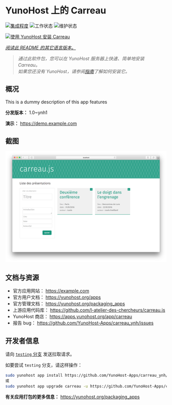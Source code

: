 <!--
注意：此 README 由 <https://github.com/YunoHost/apps/tree/master/tools/readme_generator> 自动生成
请勿手动编辑。
-->

# YunoHost 上的 Carreau

[![集成程度](https://dash.yunohost.org/integration/carreau.svg)](https://ci-apps.yunohost.org/ci/apps/carreau/) ![工作状态](https://ci-apps.yunohost.org/ci/badges/carreau.status.svg) ![维护状态](https://ci-apps.yunohost.org/ci/badges/carreau.maintain.svg)

[![使用 YunoHost 安装 Carreau](https://install-app.yunohost.org/install-with-yunohost.svg)](https://install-app.yunohost.org/?app=carreau)

*[阅读此 README 的其它语言版本。](./ALL_README.md)*

> *通过此软件包，您可以在 YunoHost 服务器上快速、简单地安装 Carreau。*  
> *如果您还没有 YunoHost，请参阅[指南](https://yunohost.org/install)了解如何安装它。*

## 概况

This is a dummy description of this app features


**分发版本：** 1.0~ynh1

**演示：** <https://demo.example.com>

## 截图

![Carreau 的截图](./doc/screenshots/screenshot.png)

## 文档与资源

- 官方应用网站： <https://example.com>
- 官方用户文档： <https://yunohost.org/apps>
- 官方管理文档： <https://yunohost.org/packaging_apps>
- 上游应用代码库： <https://github.com/l-atelier-des-chercheurs/carreau.js>
- YunoHost 商店： <https://apps.yunohost.org/app/carreau>
- 报告 bug： <https://github.com/YunoHost-Apps/carreau_ynh/issues>

## 开发者信息

请向 [`testing` 分支](https://github.com/YunoHost-Apps/carreau_ynh/tree/testing) 发送拉取请求。

如要尝试 `testing` 分支，请这样操作：

```bash
sudo yunohost app install https://github.com/YunoHost-Apps/carreau_ynh/tree/testing --debug
或
sudo yunohost app upgrade carreau -u https://github.com/YunoHost-Apps/carreau_ynh/tree/testing --debug
```

**有关应用打包的更多信息：** <https://yunohost.org/packaging_apps>
